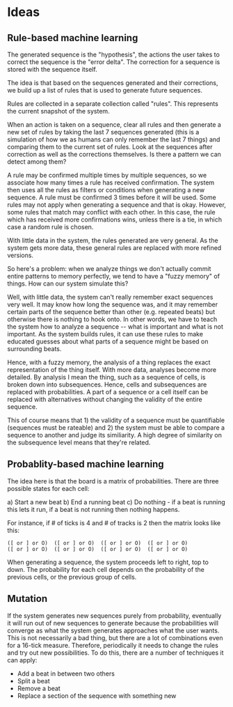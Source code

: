 
# Ideas

## Rule-based machine learning

The generated sequence is the "hypothesis", the actions the user takes to
correct the sequence is the "error delta". The correction for a sequence is
stored with the sequence itself.

The idea is that based on the sequences generated and their corrections, we
build up a list of rules that is used to generate future sequences.

Rules are collected in a separate collection called "rules". This represents the
current snapshot of the system.

When an action is taken on a sequence, clear all rules and then generate a new
set of rules by taking the last 7 sequences generated (this is a simulation of
how we as humans can only remember the last 7 things) and comparing them to the
current set of rules. Look at the sequences after correction as well as the
corrections themselves. Is there a pattern we can detect among them?

A rule may be confirmed multiple times by multiple sequences, so we associate
how many times a rule has received confirmation. The system then uses all the
rules as filters or conditions when generating a new sequence. A rule must be
confirmed 3 times before it will be used. Some rules may not apply when
generating a sequence and that is okay. However, some rules that match may
conflict with each other. In this case, the rule which has received more
confirmations wins, unless there is a tie, in which case a random rule is
chosen.

With little data in the system, the rules generated are very general. As the
system gets more data, these general rules are replaced with more refined
versions.

So here's a problem: when we analyze things we don't actually commit entire
patterns to memory perfectly, we tend to have a "fuzzy memory" of things.
How can our system simulate this?

Well, with little data, the system can't really remember exact sequences very
well. It may know how long the sequence was, and it may remember certain
parts of the sequence better than other (e.g. repeated beats) but otherwise
there is nothing to hook onto. In other words, we have to teach the
system how to analyze a sequence -- what is important and what is not
important. As the system builds rules, it can use these rules to make educated
guesses about what parts of a sequence might be based on surrounding beats.

Hence, with a fuzzy memory, the analysis of a thing replaces the exact
representation of the thing itself. With more data, analyses become more
detailed. By analysis I mean the thing, such as a sequence of cells, is broken
down into subsequences. Hence, cells and subsequences are replaced with
probabilities. A part of a sequence or a cell itself can be replaced with
alternatives without changing the validity of the entire sequence.

This of course means that 1) the validity of a sequence must be quantifiable
(sequences must be rateable) and 2) the system must be able to compare a
sequence to another and judge its similiarity. A high degree of similarity on
the subsequence level means that they're related.

## Probablity-based machine learning

The idea here is that the board is a matrix of probabilities. There are three
possible states for each cell:

a) Start a new beat
b) End a running beat
c) Do nothing - if a beat is running this lets it run, if a beat is not
   running then nothing happens.

For instance, if # of ticks is 4 and # of tracks is 2 then the matrix looks
like this:

    ([ or ] or O)  ([ or ] or O)  ([ or ] or O)  ([ or ] or O)
    ([ or ] or O)  ([ or ] or O)  ([ or ] or O)  ([ or ] or O)

When generating a sequence, the system proceeds left to right, top to down.
The probability for each cell depends on the probability of the previous
cells, or the previous group of cells.

## Mutation

If the system generates new sequences purely from probability, eventually it
will run out of new sequences to generate because the probabilities will
converge as what the system generates approaches what the user wants.
This is not necessarily a bad thing, but there are a lot of combinations even
for a 16-tick measure. Therefore, periodically it needs to change the rules and
try out new possibilities. To do this, there are a number of techniques it can
apply:

* Add a beat in between two others
* Split a beat
* Remove a beat
* Replace a section of the sequence with something new

